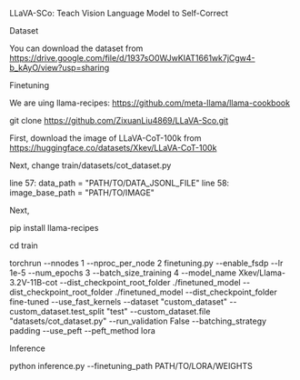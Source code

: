 LLaVA-SCo: Teach Vision Language Model to Self-Correct



Dataset

You can download the dataset from https://drive.google.com/file/d/1937sO0WJwKIAT1661wk7jCgw4-b_kAyO/view?usp=sharing


Finetuning

We are uing llama-recipes: https://github.com/meta-llama/llama-cookbook


git clone https://github.com/ZixuanLiu4869/LLaVA-Sco.git


First, download the image of LLaVA-CoT-100k from https://huggingface.co/datasets/Xkev/LLaVA-CoT-100k


Next, change train/datasets/cot_dataset.py

line 57: data_path = "PATH/TO/DATA_JSONL_FILE"
line 58: image_base_path = "PATH/TO/IMAGE"


Next, 

pip install llama-recipes

cd train

torchrun --nnodes 1 --nproc_per_node 2  finetuning.py --enable_fsdp --lr 1e-5  --num_epochs 3 --batch_size_training 4 --model_name Xkev/Llama-3.2V-11B-cot --dist_checkpoint_root_folder ./finetuned_model --dist_checkpoint_root_folder ./finetuned_model --dist_checkpoint_folder fine-tuned  --use_fast_kernels --dataset "custom_dataset" --custom_dataset.test_split "test" --custom_dataset.file "datasets/cot_dataset.py"  --run_validation False --batching_strategy padding  --use_peft --peft_method lora



Inference

python inference.py --finetuning_path PATH/TO/LORA/WEIGHTS
